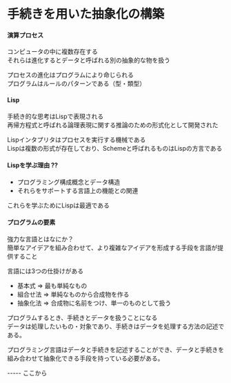 # 手続きを用いた抽象化の構築

#### 演算プロセス
コンピュータの中に複数存在する  
それらは進化するとデータと呼ばれる別の抽象的な物を扱う  

プロセスの進化はプログラムにより命じられる  
プログラムはルールのパターンである（型・類型）  


#### Lisp
手続き的な思考はLispで表現される  
再帰方程式と呼ばれる論理表現に関する推論のための形式化として開発された  

Lispインタプリタはプロセスを実行する機械である  
Lispは複数の形式が存在しており、Schemeと呼ばれるものはLispの方言である  


#### Lispを学ぶ理由  ??

* プログラミング構成概念とデータ構造
* それらをサポートする言語上の機能との関連

これらを学ぶためにLispは最適である  


#### プログラムの要素

強力な言語とはなにか？  
簡単なアイデアを組み合わせて、より複雑なアイデアを形成する手段を言語が提供すること  

言語には3つの仕掛けがある  

* 基本式 => 最も単純なもの
* 組合せ法 => 単純なものから合成物を作る
* 抽象化法 => 合成物に名前をつけ、単一のものとして扱う

プログラムするとき、手続きとデータを扱うことになる  
データは処理したいもの・対象であり、手続きはデータを処理する方法の記述である。  

プログラミング言語はデータと手続きを記述することができ、データと手続きを組み合わせて抽象化できる手段を持っている必要がある。  

----- ここから




